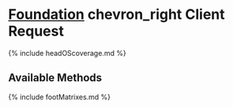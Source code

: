 # [Foundation](https://reglue4go.github.io/foundation/ 'Foundation') <span class="material-symbols-outlined"> chevron_right </span> Client Request

{% include headOScoverage.md %}

## Available Methods

{% include footMatrixes.md %}
